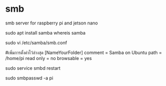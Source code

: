 # smb
smb server for raspberry pi and jetson nano 

sudo apt install samba
whereis samba

sudo vi /etc/samba/smb.conf

#เพิ่มการตั้งค่าไว้ล่างสุด
[NameYourFolder]
    comment = Samba on Ubuntu
    path = /home/pi
    read only = no
    browsable = yes

sudo service smbd restart

sudo smbpasswd -a pi
